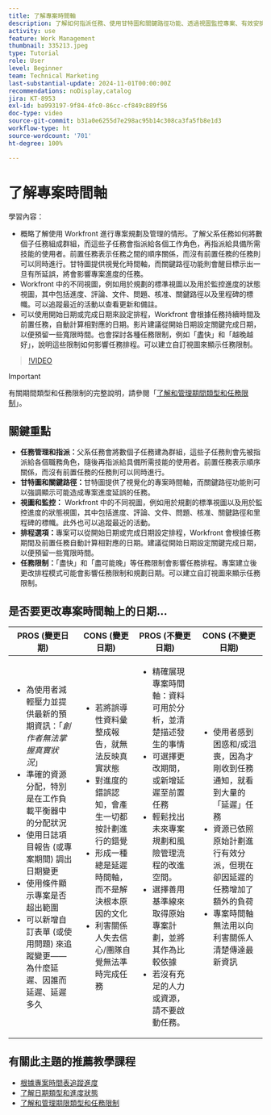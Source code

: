 ```yaml
---
title: 了解專案時間軸
description: 了解如何指派任務、使用甘特圖和關鍵路徑功能、透過視圖監控專案、有效安排任務排程以及套用限制，以實現最佳專案規劃。
activity: use
feature: Work Management
thumbnail: 335213.jpeg
type: Tutorial
role: User
level: Beginner
team: Technical Marketing
last-substantial-update: 2024-11-01T00:00:00Z
recommendations: noDisplay,catalog
jira: KT-8953
exl-id: ba993197-9f84-4fc0-86cc-cf849c889f56
doc-type: video
source-git-commit: b31a0e6255d7e298ac95b14c308ca3fa5fb8e1d3
workflow-type: ht
source-wordcount: '701'
ht-degree: 100%

---
```


# 了解專案時間軸

學習內容：

* 概略了解使用 Workfront 進行專案規劃及管理的情形。了解父系任務如何將數個子任務組成群組，而這些子任務會指派給各個工作角色，再指派給具備所需技能的使用者。前置任務表示任務之間的順序關係，而沒有前置任務的任務則可以同時進行。甘特圖提供視覺化時間軸，而關鍵路徑功能則會醒目標示出一旦有所延誤，將會影響專案進度的任務。
* Workfront 中的不同視圖，例如用於規劃的標準視圖以及用於監控進度的狀態視圖，其中包括進度、評論、文件、問題、核准、關鍵路徑以及里程碑的標幟。可以追蹤最近的活動以查看更新和備註。
* 可以使用開始日期或完成日期來設定排程，Workfront 會根據任務持續時間及前置任務，自動計算相對應的日期。影片建議從開始日期設定關鍵完成日期，以便預留一些寬限時間。也會探討各種任務限制，例如「盡快」和「越晚越好」，說明這些限制如何影響任務排程。可以建立自訂視圖來顯示任務限制。

>[!VIDEO](https://video.tv.adobe.com/v/335213/?quality=12&learn=on&enablevpops)

>[!IMPORTANT]
>
>有關期間類型和任務限制的完整說明，請參閱「[了解和管理期間類型和任務限制](/help/manage-work/intermediate-projects/understand-and-manage-duration-types-and-task-constraints.md)」。

## 關鍵重點

* **任務管理和指派：**&#x200B;父系任務會將數個子任務建為群組，這些子任務則會先被指派給各個職務角色，隨後再指派給具備所需技能的使用者。前置任務表示順序關係，而沒有前置任務的任務則可以同時進行。
* **甘特圖和關鍵路徑：**&#x200B;甘特圖提供了視覺化的專案時間軸，而關鍵路徑功能則可以強調顯示可能造成專案進度延誤的任務。
* **視圖和監控：** Workfront 中的不同視圖，例如用於規劃的標準視圖以及用於監控進度的狀態視圖，其中包括進度、評論、文件、問題、核准、關鍵路徑和里程碑的標幟。此外也可以追蹤最近的活動。
* **排程選項：**&#x200B;專案可以從開始日期或完成日期設定排程，Workfront 會根據任務期間及前置任務自動計算相對應的日期。建議從開始日期設定關鍵完成日期，以便預留一些寬限時間。
* **任務限制：**「盡快」和「盡可能晚」等任務限制會影響任務排程。專案建立後更改排程模式可能會影響任務限制和規劃日期。可以建立自訂視圖來顯示任務限制。


## 是否要更改專案時間軸上的日期…

| PROS (變更日期) | CONS (變更日期) | PROS (不變更日期) | CONS (不變更日期) |
|---------------------------|---------------------------|---------------------------|---------------------------|
| <ul><li>為使用者減輕壓力並提供最新的預期資訊：「_創作者無法掌握真實狀況_」</li><li>準確的資源分配，特別是在工作負載平衡器中的分配狀況</li><li>使用日誌項目報告 (或專案期間) 調出日期變更</li><li>使用條件顯示專案是否超出範圍</li><li>可以新增自訂表單 (或使用問題) 來追蹤變更——為什麼延遲、因誰而延遲、延遲多久</li></ul> | <ul></li><li>若將誤導性資料彙整成報告，就無法反映真實狀態</li><li>對進度的錯誤認知，會產生一切都按計劃進行的錯覺</li><li>形成一種總是延遲時間軸，而不是解決根本原因的文化</li><li>利害關係人失去信心/團隊自覺無法準時完成任務 </li></ul> | <ul></li><li>精確展現專案時間軸：資料可用於分析，並清楚描述發生的事情</li><li>可選擇更改期間，或新增延遲至前置任務</li><li>輕鬆找出未來專案規劃和風險管理流程的改進空間。</li><li>選擇善用基準線來取得原始專案計劃，並將其作為比較依據</li><li>若沒有充足的人力或資源，請不要啟動任務。</li></ul> | <ul></li><li>使用者感到困惑和/或沮喪，因為才剛收到任務通知，就看到大量的「延遲」任務</li><li>資源已依照原始計劃進行有效分派，但現在卻因延遲的任務增加了額外的負荷</li><li>專案時間軸無法用以向利害關係人清楚傳達最新資訊</li></ul> |


## 有關此主題的推薦教學課程

* [根據專案時間表追蹤進度](/help/manage-work/project-timelines/track-work-progress-from-the-project-timeline.md)
* [了解日期類型和進度狀態](/help/manage-work/project-timelines/understand-task-dates-and-progress-status.md)
* [了解和管理期限類型和任務限制](/help/manage-work/intermediate-projects/understand-and-manage-duration-types-and-task-constraints.md)

